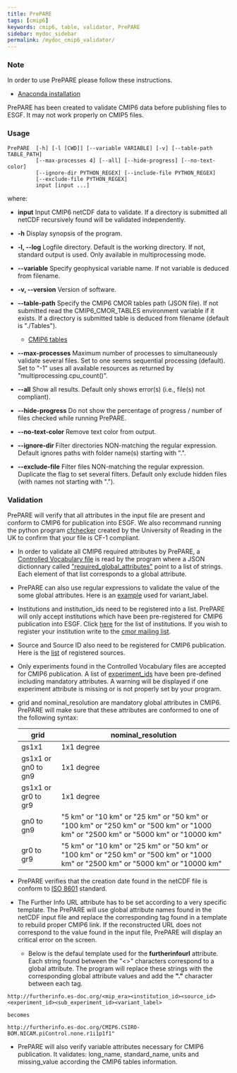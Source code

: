 ```yaml
---
title: PrePARE
tags: [cmip6]
keywords: cmip6, table, validator, PrePARE
sidebar: mydoc_sidebar
permalink: /mydoc_cmip6_validator/
---
```


### Note

In order to use PrePARE please follow these instructions.

 * [Anaconda installation](https://cmor.llnl.gov/mydoc_cmor3_conda/)

PrePARE has been created to validate CMIP6 data before publishing files to ESGF.  It may not work properly on CMIP5 files.

### Usage
```
PrePARE  [-h] [-l [CWD]] [--variable VARIABLE] [-v] [--table-path TABLE_PATH] 
         [--max-processes 4] [--all] [--hide-progress] [--no-text-color] 
         [--ignore-dir PYTHON_REGEX] [--include-file PYTHON_REGEX] 
         [--exclude-file PYTHON_REGEX]
         input [input ...]
```
where:

  * __input__ Input CMIP6 netCDF data to validate. If a directory is submitted all netCDF recursively found will be validated independently.

  * __-h__ Display synopsis of the program.

  * __-l, --log__ Logfile directory. Default is the working directory. If not, standard output is used. Only available in multiprocessing mode.
  
  * __--variable__ Specify geophysical variable name. If not variable is deduced from filename. 

  * __-v, --version__ Version of software.

  * __--table-path__ Specify the CMIP6 CMOR tables path (JSON file). If not submitted read the CMIP6_CMOR_TABLES environment variable if it exists. If a directory is submitted table is deduced from filename (default is "./Tables").  
    * [CMIP6 tables](https://github.com/PCMDI/cmip6-cmor-tables/)

  * __--max-processes__  Maximum number of processes to simultaneously validate several files. Set to one seems sequential processing (default). Set to "-1" uses all available resources as returned by "multiprocessing.cpu_count()".
  
  * __--all__ Show all results. Default only shows error(s) (i.e., file(s) not compliant).

  * __--hide-progress__ Do not show the percentage of progress / number of files checked while running PrePARE.

  * __--no-text-color__ Remove text color from output.
  
  * __--ignore-dir__ Filter directories NON-matching the regular expression. Default ignores paths with folder name(s) starting with ".".
  
  * __--exclude-file__ Filter files NON-matching the regular expression. Duplicate the flag to set several filters. Default only exclude hidden files (with names not starting with ".").


### Validation

PrePARE will verify that all attributes in the input file are present and conform to CMIP6 for publication into ESGF.  We also recommand running the python program [cfchecker](https://pypi.python.org/pypi/cfchecker) created by the University of Reading in the UK to confirm that your file is CF-1 compliant.

  * In order to validate all CMIP6 required attributes by PrePARE,  a [Controlled Vocabulary file](https://github.com/PCMDI/cmip6-cmor-tables/blob/main/Tables/CMIP6_CV.json) is read by the program where a JSON dictionnary called  ["required_global_attributes"](https://github.com/PCMDI/cmip6-cmor-tables/blob/main/Tables/CMIP6_CV.json#L3) point to a list of strings.  Each element of that list corresponds to a global attribute.  
  * PrePARE can also use regular expressions to validate the value of the some global attributes.  Here is an [example](https://github.com/PCMDI/cmip6-cmor-tables/blob/main/Tables/CMIP6_CV.json#L6343-L6344) used for variant_label.

  * Institutions and institution_ids need to be registered into a list.   PrePARE will only accept institutions which have been pre-registered for CMIP6 publication into ESGF.   Click [here](https://github.com/PCMDI/cmip6-cmor-tables/blob/main/Tables/CMIP6_CV.json#L65) for the list of institutions.  If you wish to register your institution write to the [cmor mailing list](mailto:cmor@listserv.llnl.gov).

  * Source and Source ID also need to be registered for CMIP6 publication.  Here is the [list](https://github.com/PCMDI/cmip6-cmor-tables/blob/main/Tables/CMIP6_CV.json#L93) of registered sources.

  * Only experiments found in the Controlled Vocabulary files are accepted for CMIP6 publication. A list of [experiment_ids](https://github.com/PCMDI/cmip6-cmor-tables/blob/main/Tables/CMIP6_CV.json#L548) have been pre-defined including mandatory attributes.  A warning will be displayed if one experiment attribute is missing or is not properly set by your program.

  * grid and nominal_resolution are mandatory global attributes in CMIP6.  PrePARE will make sure that these attributes are conformed to one of the following syntax:

     |  grid              |  nominal_resolution |
     |--------------------|------------------|
     | gs1x1              |  1x1 degree  |
     | gs1x1 or gn0 to gn9|  1x1 degree  |
     | gs1x1 or gr0 to gr9|  1x1 degree  |
     |  gn0 to gn9        |  "5 km" or   "10 km" or   "25 km" or   "50 km" or  "100 km" or "250 km" or "500 km" or "1000 km" or "2500 km" or "5000 km" or "10000 km" |
     |  gr0 to gr9        |  "5 km" or   "10 km" or   "25 km" or   "50 km" or   "100 km" or "250 km" or "500 km" or "1000 km" or "2500 km" or "5000 km" or "10000 km" |

  
  * PrePARE verifies that the creation date found in the netCDF file is conform to [ISO 8601](https://en.wikipedia.org/wiki/ISO_8601) standard.

  * The Further Info URL attribute has to be set according to a very specific template.  The PrePARE will use global attribute names found in the netCDF input file and replace the corresponding tag found in a template to rebuild proper CMIP6 link.  If the reconstructed URL does not correspond to the value found in the input file, PrePARE will display an critical error on the screen.
    * Below is the defaul template used for the __furtherinfourl__ attribute.  Each string found between the "<>" characters correspond to a global attribute.  The program will replace these strings with the corresponding global attribute values and add the __"."__ character between each tag.

```
http://furtherinfo.es-doc.org/<mip_era><institution_id><source_id><experiment_id><sub_experiment_id><variant_label>

becomes

http://furtherinfo.es-doc.org/CMIP6.CSIRO-BOM.NICAM.piControl.none.r1i1p1f1" 
```

  * PrePARE will also verify variable attributes necessary for CMIP6 publication.   It validates: long_name, standard_name, units and missing_value according the CMIP6 tables information. 




